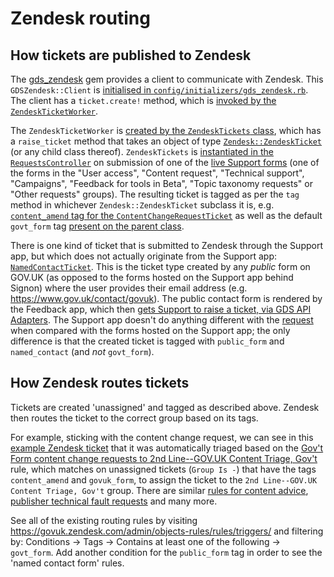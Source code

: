 # Zendesk routing

## How tickets are published to Zendesk

The [gds_zendesk](https://github.com/alphagov/gds_zendesk) gem provides a client to communicate with Zendesk. This `GDSZendesk::Client` is [initialised in `config/initializers/gds_zendesk.rb`](https://github.com/alphagov/support/blob/065e1596eb401806530a4e85cc4b70a15b9d4a7d/config/initializers/gds_zendesk.rb#L14). The client has a `ticket.create!` method, which is [invoked by the `ZendeskTicketWorker`](https://github.com/alphagov/support/blob/a57843ea587a296a90958b97e5b07baf194c5bf1/app/workers/zendesk_ticket_worker.rb#L27).

The `ZendeskTicketWorker` is [created by the `ZendeskTickets` class](https://github.com/alphagov/support/blob/fdf8968f84231f2365207215e40cbaccad2fa6a1/app/models/zendesk/zendesk_tickets.rb#L15), which has a `raise_ticket` method that takes an object of type [`Zendesk::ZendeskTicket`](https://github.com/alphagov/support/blob/37fa7b05ec92511361b2a5e85f2c9f1a1bb3fb51/app/models/zendesk/zendesk_ticket.rb#L6) (or any child class thereof). `ZendeskTickets` is [instantiated in the `RequestsController`](https://github.com/alphagov/support/blob/564e53dc8a3d7a679b0c7f3ff52b91b3dd12e56d/app/controllers/requests_controller.rb#L36) on submission of one of the [live Support forms](https://support.publishing.service.gov.uk/) (one of the forms in the "User access", "Content request", "Technical support", "Campaigns", "Feedback for tools in Beta", "Topic taxonomy requests" or "Other requests" groups). The resulting ticket is tagged as per the `tag` method in whichever `Zendesk::ZendeskTicket` subclass it is, e.g. [`content_amend` tag for the `ContentChangeRequestTicket`](https://github.com/alphagov/support/blob/bcd9984967f70e5338b21455debb3ecd72684de3/app/models/zendesk/ticket/content_change_request_ticket.rb#L10-L12) as well as the default `govt_form` tag [present on the parent class](https://github.com/alphagov/support/blob/37fa7b05ec92511361b2a5e85f2c9f1a1bb3fb51/app/models/zendesk/zendesk_ticket.rb#L50-L52).

There is one kind of ticket that is submitted to Zendesk through the Support app, but which does not actually originate from the Support app: [`NamedContactTicket`](https://github.com/alphagov/support/blob/c6a909b3b6c51bd49cfbe2d080ed0c63aba2ba66/app/models/zendesk/ticket/named_contact_ticket.rb). This is the ticket type created by any _public_ form on GOV.UK (as opposed to the forms hosted on the Support app behind Signon) where the user provides their email address (e.g. <https://www.gov.uk/contact/govuk>). The public contact form is rendered by the Feedback app, which then [gets Support to raise a ticket, via GDS API Adapters](https://github.com/alphagov/feedback/blob/f8676e690da9e374800aa33f51864426385e046a/app/models/contact_ticket.rb#L34). The Support app doesn't do anything different with the [request](https://github.com/alphagov/support/blob/7b5e6922c1a98f0467241fdcdab39673744393c6/app/controllers/named_contacts_controller.rb#L1) when compared with the forms hosted on the Support app; the only difference is that the created ticket is tagged with `public_form` and `named_contact` (and _not_ `govt_form`).

## How Zendesk routes tickets

Tickets are created 'unassigned' and tagged as described above. Zendesk then routes the ticket to the correct group based on its tags.

For example, sticking with the content change request, we can see in this [example Zendesk ticket](https://govuk.zendesk.com/agent/tickets/5325939/events) that it was automatically triaged based on the [Gov't Form content change requests to 2nd Line--GOV.UK Content Triage, Gov't](https://govuk.zendesk.com/admin/objects-rules/rules/triggers/31640428) rule, which matches on unassigned tickets (`Group Is -`) that have the tags `content_amend` and `govuk_form`, to assign the ticket to the `2nd Line--GOV.UK Content Triage, Gov't` group. There are similar [rules for content advice](https://govuk.zendesk.com/admin/objects-rules/rules/triggers/45554483), [publisher technical fault requests](https://govuk.zendesk.com/admin/objects-rules/rules/triggers/35985647) and many more.

See all of the existing routing rules by visiting <https://govuk.zendesk.com/admin/objects-rules/rules/triggers/> and filtering by: Conditions -> Tags -> Contains at least one of the following -> `govt_form`. Add another condition for the `public_form` tag in order to see the 'named contact form' rules.
